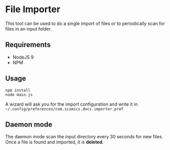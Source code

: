 File Importer
=============

This tool can be used to do a single import of files or to periodically scan for files in an input folder.

Requirements
------------
- NodeJS 9
- NPM

Usage
-----
```console
npm install
node main.js
```

A wizard will ask you for the import configuration and write it in `~/.config/preferences/com.sismics.docs.importer.pref`

Daemon mode
-----------
The daemon mode scan the input directory every 30 seconds for new files. Once a file is found and imported, it is **deleted**.